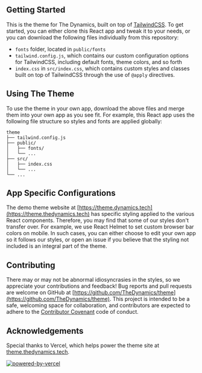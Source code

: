 ## Getting Started

This is the theme for The Dynamics, built on top of [TailwindCSS](https://tailwindcss.com/). To get started, you can either clone this React app and tweak it to your needs, or you can download the following files individually from this repository:

* `fonts` folder, located in `public/fonts`
* `tailwind.config.js`, which contains our custom configuration options for TailwindCSS, including default fonts, theme colors, and so forth
* `index.css` in `src/index.css`, which contains custom styles and classes built on top of TailwindCSS through the use of `@apply` directives.

## Using The Theme

To use the theme in your own app, download the above files and merge them into your own app as you see fit. For example, this React app uses the following file structure so styles and fonts are applied globally:

```
theme
├── tailwind.config.js
├── public/
│   ├── fonts/
│   └── ...
├── src/
│   ├── index.css
│   └── ...
└── ...
```

## App Specific Configurations

The demo theme website at [https://theme.dynamics.tech](https://theme.thedynamics.tech) has specific styling applied to the various React components. Therefore, you may find that some of our styles don't transfer over. For example, we use React Helmet to set custom browser bar colors on mobile. In such cases, you can either choose to edit your own app so it follows our styles, or open an issue if you believe that the styling not included is an integral part of the theme.

## Contributing

There may or may not be abnormal idiosyncrasies in the styles, so we appreciate your contributions and feedback! Bug reports and pull requests are welcome on GitHub at [https://github.com/TheDynamics/theme](https://github.com/TheDynamics/theme). This project is intended to be a safe, welcoming space for collaboration, and contributors are expected to adhere to the [Contributor Covenant](https://www.contributor-covenant.org/) code of conduct.

## Acknowledgements

Special thanks to Vercel, which helps power the theme site at [theme.thedynamics.tech](https://theme.thedynamics.tech).

<a href="https://vercel.com/?utm_source=thedyanmics&utm_campaign=oss">![powered-by-vercel](https://user-images.githubusercontent.com/90291337/155862031-c91f28cc-b098-4a03-9c59-fe9e7f4abb09.svg)
